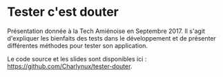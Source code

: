 # Tester c'est douter

Présentation donnée à la Tech Amiénoise en Septembre 2017. Il s'agit d'expliquer les bienfaits des tests dans le développement et de présenter différentes méthodes pour tester son application.

Le code source et les slides sont disponibles ici : https://github.com/Charlynux/tester-douter.

